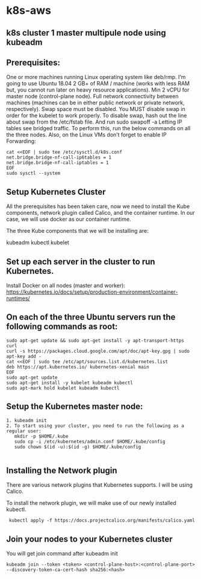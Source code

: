 # k8s-aws

## k8s cluster 1 master multipule node using kubeadm

## Prerequisites:

One or more machines running Linux operating system like deb/rmp. I’m going to use Ubuntu 18.04
2 GB+ of RAM / machine (works with less RAM but, you cannot run later on heavy resource applications).
Min 2 vCPU for master node (control-plane node).
Full network connectivity between machines (machines can be in either public network or private network, respectively).
Swap space must be disabled. You MUST disable swap in order for the kubelet to work properly. To disable swap, hash out the line about swap from the /etc/fstab file. And run sudo swapoff -a
Letting IP tables see bridged traffic. To perform this, run the below commands on all the three nodes. Also, on the Linux VMs don’t forget to enable IP Forwarding:

```
cat <<EOF | sudo tee /etc/sysctl.d/k8s.conf
net.bridge.bridge-nf-call-ip6tables = 1
net.bridge.bridge-nf-call-iptables = 1
EOF
sudo sysctl --system
```

## Setup Kubernetes Cluster
All the prerequisites has been taken care, now we need to install the Kube components, network plugin called Calico, and the container runtime. In our case, we will use docker as our container runtime.

The three Kube components that we will be installing are:

kubeadm
kubectl
kubelet


## Set up each server in the cluster to run Kubernetes.

Install Docker on all nodes (master and worker):
https://kubernetes.io/docs/setup/production-environment/container-runtimes/

## On each of the three Ubuntu servers run the following commands as root:

```
sudo apt-get update && sudo apt-get install -y apt-transport-https curl
curl -s https://packages.cloud.google.com/apt/doc/apt-key.gpg | sudo apt-key add -
cat <<EOF | sudo tee /etc/apt/sources.list.d/kubernetes.list
deb https://apt.kubernetes.io/ kubernetes-xenial main
EOF
sudo apt-get update
sudo apt-get install -y kubelet kubeadm kubectl
sudo apt-mark hold kubelet kubeadm kubectl
```

## Setup the Kubernetes master node:

```
1. kubeadm init
2. To start using your cluster, you need to run the following as a regular user:
   mkdir -p $HOME/.kube
   sudo cp -i /etc/kubernetes/admin.conf $HOME/.kube/config
   sudo chown $(id -u):$(id -g) $HOME/.kube/config
   
```

## Installing the Network plugin

There are various network plugins that Kubernetes supports. I will be using Calico.

To install the network plugin, we will make use of our newly installed kubectl.

```
 kubectl apply -f https://docs.projectcalico.org/manifests/calico.yaml
```

## Join your nodes to your Kubernetes cluster
You will get join command after kubeadm init

```
kubeadm join --token <token> <control-plane-host>:<control-plane-port> --discovery-token-ca-cert-hash sha256:<hash>
```

